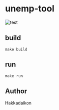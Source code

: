 # unemp-tool
![test](https://github.com/Hakkadaikon/unemp-tool/actions/workflows/test.yml/badge.svg)

## build
```shell
make build
```

## run
```shell
make run 
```

## Author
Hakkadaikon
